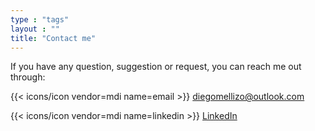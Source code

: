 ```yaml
---
type : "tags"
layout : ""
title: "Contact me"
---
```


If you have any question, suggestion or request, you can reach me out through:

{{< icons/icon vendor=mdi name=email >}} diegomellizo@outlook.com

{{< icons/icon vendor=mdi name=linkedin >}} [LinkedIn](https://www.linkedin.com/in/diego-alexander-mellizo-ca%C3%B1%C3%B3n-0a199985/?locale=en_US)
